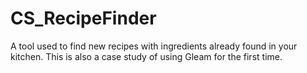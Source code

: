 # CS_RecipeFinder
A tool used to find new recipes with ingredients already found in your kitchen. This is also a case study of using Gleam for the first time.
